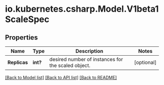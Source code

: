 # io.kubernetes.csharp.Model.V1beta1ScaleSpec
## Properties

Name | Type | Description | Notes
------------ | ------------- | ------------- | -------------
**Replicas** | **int?** | desired number of instances for the scaled object. | [optional] 

[[Back to Model list]](../README.md#documentation-for-models) [[Back to API list]](../README.md#documentation-for-api-endpoints) [[Back to README]](../README.md)

